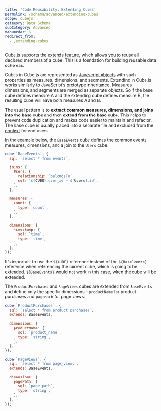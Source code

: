 ```yaml
---
title: 'Code Reusability: Extending Cubes'
permalink: /schema/advanced/extending-cubes
scope: cubejs
category: Data Schema
subCategory: Advanced
menuOrder: 5
redirect_from:
  - /extending-cubes
---
```


[comment]: # 'PROOFREAD: DONE'

Cube.js supports the
[extends feature](/schema/reference/cube#parameters-extends), which allows you
to reuse all declared members of a cube. This is a foundation for building
reusable data schemas.

Cubes in Cube.js are represented as
[Javascript objects](https://www.w3schools.com/js/js_objects.asp) with such
properties as measures, dimensions, and segments. Extending in Cube.js works
similarly to JavaScript’s prototype inheritance. Measures, dimensions, and
segments are merged as separate objects. So if the base cube defines measure A
and the extending cube defines measure B, the resulting cube will have both
measures A and B.

The usual pattern is to **extract common measures, dimensions, and joins into
the base cube** and then **extend from the base cube**. This helps to prevent
code duplication and makes code easier to maintain and refactor. The base cube
is usually placed into a separate file and excluded from the [context](context)
for end users.

In the example below, the `BaseEvents` cube defines the common events measures,
dimensions, and a join to the `Users` cube.

```javascript
cube(`BaseEvents`, {
  sql: `select * from events`,

  joins: {
    Users: {
      relationship: `belongsTo`,
      sql: `${CUBE}.user_id = ${Users}.id`,
    },
  },

  measures: {
    count: {
      type: `count`,
    },
  },

  dimensions: {
    timestamp: {
      sql: `time`,
      type: `time`,
    },
  },
});
```

<div class="block attention-block">

It’s important to use the `${CUBE}` reference instead of the `${BaseEvents}`
reference when referencing the current cube, which is going to be extended.
`${BaseEvents}` would not work in this case, when the cube will be extended.

</div>

The `ProductPurchases` and `PageViews` cubes are extended from `BaseEvents` and
define only the specific dimensions – `productName` for product purchases and
`pagePath` for page views.

```javascript
cube(`ProductPurchases`, {
  sql: `select * from product_purchases`,
  extends: BaseEvents,

  dimensions: {
    productName: {
      sql: `product_name`,
      type: `string`,
    },
  },
});

cube(`PageViews`, {
  sql: `select * from page_views`,
  extends: BaseEvents,

  dimensions: {
    pagePath: {
      sql: `page_path`,
      type: `string`,
    },
  },
});
```
